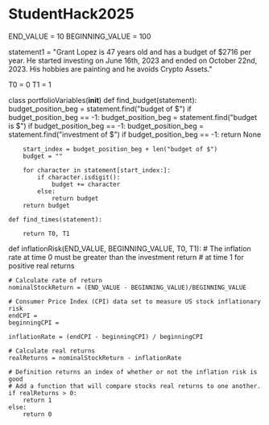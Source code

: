 # StudentHack2025
END_VALUE = 10
BEGINNING_VALUE = 100

statement1 = "Grant Lopez is 47 years old and has a budget of $2716 per year. He started investing on June 16th, 2023 and ended on October 22nd, 2023. His hobbies are painting and he avoids Crypto Assets."

T0 = 0
T1 = 1

class portfolioVariables(__init__)
    def find_budget(statement):    
        budget_position_beg = statement.find("budget of $") 
        if budget_position_beg == -1:
            budget_position_beg = statement.find("budget is $") 
            if budget_position_beg == -1:
                budget_position_beg = statement.find("investment of $") 
                if budget_position_beg == -1:
                    return None
        
        start_index = budget_position_beg + len("budget of $")
        budget = ""
        
        for character in statement[start_index:]:
            if character.isdigit():
                budget += character
            else:
                return budget
        return budget

    def find_times(statement):
        
        return T0, T1

def inflationRisk(END_VALUE, BEGINNING_VALUE, T0, T1):
    # The inflation rate at time 0 must be greater than the investment return
    # at time 1 for positive real returns
    
    # Calculate rate of return
    nominalStockReturn = (END_VALUE - BEGINNING_VALUE)/BEGINNING_VALUE
    
    # Consumer Price Index (CPI) data set to measure US stock inflationary risk
    endCPI = 
    beginningCPI =
    
    inflationRate = (endCPI - beginningCPI) / beginningCPI
    
    # Calculate real returns
    realReturns = nominalStockReturn - inflationRate
        
    # Definition returns an index of whether or not the inflation risk is good
    # Add a function that will compare stocks real returns to one another.
    if realReturns > 0:
        return 1
    else:
        return 0
